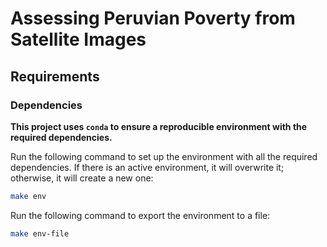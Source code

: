 # Assessing Peruvian Poverty from Satellite Images

## Requirements

### Dependencies

**This project uses `conda` to ensure a reproducible environment with the required dependencies.**

Run the following command to set up the environment with all the required dependencies. If there is an active environment, it will overwrite it; otherwise, it will create a new one:

```sh
make env
```

Run the following command to export the environment to a file:

```sh
make env-file
```
